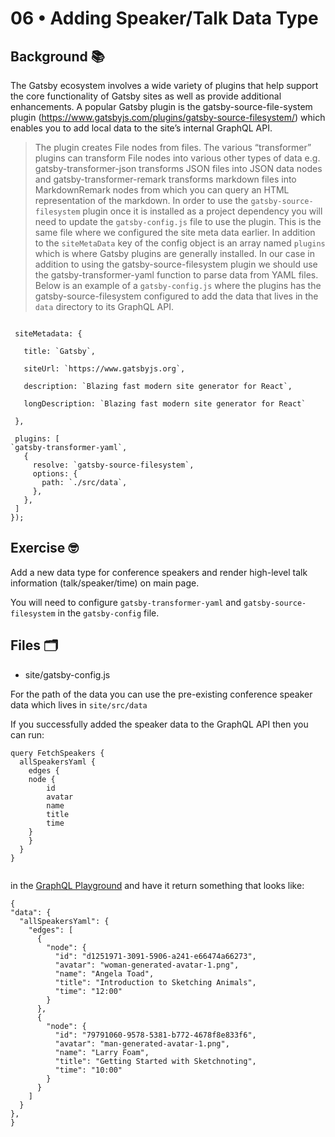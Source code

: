 # 06 • Adding Speaker/Talk Data Type
## Background 📚
The Gatsby ecosystem involves a wide variety of plugins that help support the core functionality of Gatsby sites as well as provide additional enhancements. A popular Gatsby plugin is the gatsby-source-file-system plugin (https://www.gatsbyjs.com/plugins/gatsby-source-filesystem/) which enables you to add local data to the site’s internal GraphQL API. 
 
> The plugin creates File nodes from files. The various “transformer” plugins can transform File nodes into various other types of data e.g. gatsby-transformer-json transforms JSON files into JSON data nodes and gatsby-transformer-remark transforms markdown files into MarkdownRemark nodes from which you can query an HTML representation of the markdown.
In order to use the `gatsby-source-filesystem` plugin once it is installed as a project dependency you will need to update the `gatsby-config.js` file to use the plugin. This is the same file where we configured the site meta data earlier. In addition to the `siteMetaData` key of the config object is an array named `plugins` which is where Gatsby plugins are generally installed.
In our case in addition to using the gatsby-source-filesystem plugin we should use the gatsby-transformer-yaml function to parse data from YAML files. Below is an example of a `gatsby-config.js` where the plugins has the gatsby-source-filesystem configured to add the data that lives in the `data` directory to its GraphQL API. 
 
 
```module.exports = () => ({
 
 siteMetadata: {
 
   title: `Gatsby`,
 
   siteUrl: `https://www.gatsbyjs.org`,
 
   description: `Blazing fast modern site generator for React`,
 
   longDescription: `Blazing fast modern site generator for React`
 
 },
 
 plugins: [ 
`gatsby-transformer-yaml`,
   {
     resolve: `gatsby-source-filesystem`,
     options: {
       path: `./src/data`,
     },
   },
 ]
});
```
 
 
## Exercise 🤓
Add a new data type for conference speakers and render high-level talk information (talk/speaker/time) on main page.

You will need to configure `gatsby-transformer-yaml` and `gatsby-source-filesystem` in the `gatsby-config` file. 

## Files 🗂
- site/gatsby-config.js

For the path of the data you can use the pre-existing conference speaker data which lives in `site/src/data`
 
If you successfully added the speaker data to the GraphQL API then you can run: 

```
query FetchSpeakers {
  allSpeakersYaml {
	edges {
  	node {
    	id
    	avatar
    	name
    	title
    	time
  	}
	}
  }
}
 
```

  in the [GraphQL Playground](http://localhost:8000/___graphql?query=query%20FetchSpeakers%20%7B%0A%20%20allSpeakersYaml%20%7B%0A%20%20%20%20edges%20%7B%0A%20%20%20%20%20%20node%20%7B%0A%20%20%20%20%20%20%20%20id%0A%20%20%20%20%20%20%20%20avatar%0A%20%20%20%20%20%20%20%20name%0A%20%20%20%20%20%20%20%20title%0A%20%20%20%20%20%20%20%20time%0A%20%20%20%20%20%20%7D%0A%20%20%20%20%7D%0A%20%20%7D%0A%7D%0A&operationName=FetchSpeakers) and have it return something that looks like: 
  
  ```
  {
  "data": {
    "allSpeakersYaml": {
      "edges": [
        {
          "node": {
            "id": "d1251971-3091-5906-a241-e66474a66273",
            "avatar": "woman-generated-avatar-1.png",
            "name": "Angela Toad",
            "title": "Introduction to Sketching Animals",
            "time": "12:00"
          }
        },
        {
          "node": {
            "id": "79791060-9578-5381-b772-4678f8e833f6",
            "avatar": "man-generated-avatar-1.png",
            "name": "Larry Foam",
            "title": "Getting Started with Sketchnoting",
            "time": "10:00"
          }
        }
      ]
    }
  },
}
```
